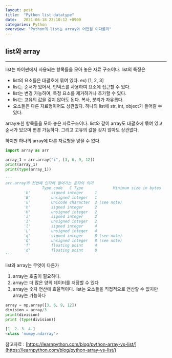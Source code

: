 ```yaml
---
layout: post
title:  "Python list datatype"
date:   2021-06-18 23:10:12 +0900
categories: Python
overview: "Python의 list는 array와 어떤점 이다를까"
---
```


## list와 array

---

list는 파이썬에서 사용되는 항목들을 모아 놓은 자료 구조이다. list의 특징은

- list의 요소들은 대괄호에 묶여 있다. ex) [1, 2, 3]
- list는 순서가 있어서, 인덱스를 사용하여 요소에 접근할 수 있다.
- list는 변경 가능하여, 특정 요소를 제거하거나 추가할 수 있다.
- list는 고유의 값을 갖지 않아도 된다. 복사, 분리가 자유롭다.
- 요소들은 다른 자료형이어도 상관없다. 하나의 list에 str, int, object가 들어갈 수 있다.

array또한 항목들을 모아 놓은 자료구조이다. list와 같이 array도 대괄호에 묶여 있고 순서가 있으며 변경 가능하다. 그리고 고유의 값을 갖지 않아도 상관없다.

하지만 하나의 array에 다른 자료형을 넣을 수 없다.

```python
import array as arr

array_1 = arr.array("i", [3, 6, 9, 12])
print(array_1)
print(type(array_1))

'''
arr.array의 첫번째 인자에 들어가는 문자의 의미
				Type code   C Type             Minimum size in bytes
        'b'         signed integer     1
        'B'         unsigned integer   1
        'u'         Unicode character  2 (see note)
        'h'         signed integer     2
        'H'         unsigned integer   2
        'i'         signed integer     2
        'I'         unsigned integer   2
        'l'         signed integer     4
        'L'         unsigned integer   4
        'q'         signed integer     8 (see note)
        'Q'         unsigned integer   8 (see note)
        'f'         floating point     4
        'd'         floating point     8
'''
```

list와 array는 무엇이 다른가

1. array는 호출이 필요하다.
2. array는 더 많은 양의 데이터를 저장할 수 있다
3. array는 숫자 연산에 효율적이다. list는 요소들을 직접적으로 연산할 수 없지만 array는 가능하다

```python
array = np.array([3, 6, 9, 12])
division = array/3
print(division)
print (type(division))

[1. 2. 3. 4.]
<class 'numpy.ndarray'>
```

참고자료 : [https://learnpython.com/blog/python-array-vs-list/](https://learnpython.com/blog/python-array-vs-list/)
